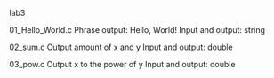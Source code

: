 lab3

01_Hello_World.c 
Phrase output: Hello, World! 
Input and output: string

02_sum.c
Output amount of x and y
Input and output: double

03_pow.c 
Output x to the power of y 
Input and output: double
